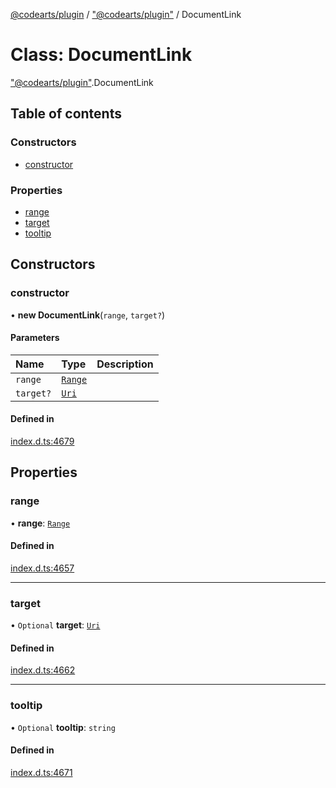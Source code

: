 [@codearts/plugin](../README.md) / ["@codearts/plugin"](../modules/_codearts_plugin_.md) / DocumentLink

# Class: DocumentLink

["@codearts/plugin"](../modules/_codearts_plugin_.md).DocumentLink

## Table of contents

### Constructors

- [constructor](codearts_plugin_.DocumentLink.md#constructor)

### Properties

- [range](codearts_plugin_.DocumentLink.md#range)
- [target](codearts_plugin_.DocumentLink.md#target)
- [tooltip](codearts_plugin_.DocumentLink.md#tooltip)

## Constructors

### constructor

• **new DocumentLink**(`range`, `target?`)

#### Parameters

| Name | Type | Description |
| :------ | :------ | :------ |
| `range` | [`Range`](codearts_plugin_.Range.md) |  |
| `target?` | [`Uri`](codearts_plugin_.Uri.md) |  |

#### Defined in

[index.d.ts:4679](https://github.com/huaweicloud/cloudide-plugin-api/blob/d4de966/index.d.ts#L4679)

## Properties

### range

• **range**: [`Range`](codearts_plugin_.Range.md)

#### Defined in

[index.d.ts:4657](https://github.com/huaweicloud/cloudide-plugin-api/blob/d4de966/index.d.ts#L4657)

___

### target

• `Optional` **target**: [`Uri`](codearts_plugin_.Uri.md)

#### Defined in

[index.d.ts:4662](https://github.com/huaweicloud/cloudide-plugin-api/blob/d4de966/index.d.ts#L4662)

___

### tooltip

• `Optional` **tooltip**: `string`

#### Defined in

[index.d.ts:4671](https://github.com/huaweicloud/cloudide-plugin-api/blob/d4de966/index.d.ts#L4671)
